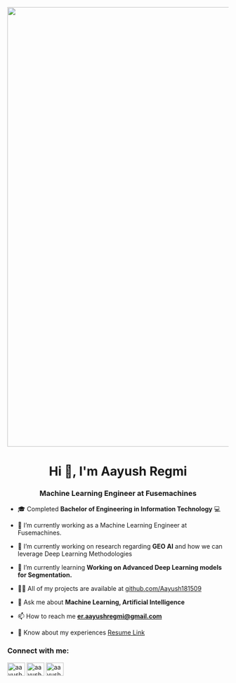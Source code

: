 <p align="center">
  <img src="https://i0.wp.com/swisscognitive.ch/wp-content/uploads/2022/03/Left-Right-Brain-Signals.gif" width="1000">
</p>

<h1 align="center">Hi 👋, I'm Aayush Regmi</h1>
<h3 align="center">Machine Learning Engineer at Fusemachines</h3>


- 🎓 Completed **Bachelor of Engineering in Information Technology** 💻

- 🔭 I’m currently working as a Machine Learning Engineer at Fusemachines.

- 🔭 I’m currently working on research regarding **GEO AI** and how we can leverage Deep Learning Methodologies

- 🌱 I’m currently learning **Working on Advanced Deep Learning models for Segmentation.**

- 👨‍💻 All of my projects are available at [github.com/Aayush181509](github.com/Aayush181509)

- 💬 Ask me about **Machine Learning, Artificial Intelligence**

- 📫 How to reach me **er.aayushregmi@gmail.com**

- 📄 Know about my experiences [Resume Link](https://docs.google.com/document/d/1D3o4VxIgL7CgwXpCLfFHSO0Nu7gLqCxYeL7us6-44YI/edit?usp=sharing)

<h3 align="left">Connect with me:</h3>
<p align="left">

<a href="https://www.linkedin.com/in/er-aayush-regmi-6631ab1b5/" target="blank"><img align="center" src="https://raw.githubusercontent.com/rahuldkjain/github-profile-readme-generator/master/src/images/icons/Social/linked-in-alt.svg" alt="aayush-regmi-6631ab1b5" height="30" width="40" /></a>
<a href="https://www.youtube.com/c/aayush regmi" target="blank"><img align="center" src="https://raw.githubusercontent.com/rahuldkjain/github-profile-readme-generator/master/src/images/icons/Social/youtube.svg" alt="aayush regmi" height="30" width="40" /></a>
<a href="https://codepen.io/aayush-regmi" target="blank"><img align="center" src="https://raw.githubusercontent.com/rahuldkjain/github-profile-readme-generator/master/src/images/icons/Social/codepen.svg" alt="aayush-regmi" height="30" width="40" /></a>
</p>

